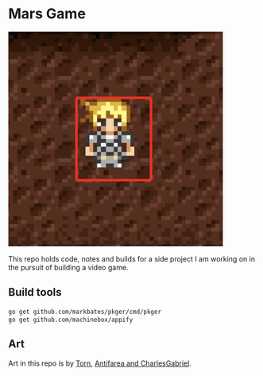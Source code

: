 # Mars Game

![](./icon.png)

This repo holds code, notes and builds for a side project I am working on in the pursuit of building a video game.

## Build tools

```
go get github.com/markbates/pkger/cmd/pkger
go get github.com/machinebox/appify
```

## Art

Art in this repo is by [Torn](https://opengameart.org/users/torn), [Antifarea and CharlesGabriel](https://opengameart.org/content/18x20-characters-walkattackcast-spritesheet).
